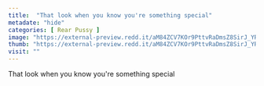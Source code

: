 ```yaml
---
title:  "That look when you know you're something special"
metadate: "hide"
categories: [ Rear Pussy ]
image: "https://external-preview.redd.it/aM84ZCV7KOr9PttvRaDmsZ8SirJ_YRQeb7KIhRs_-xo.jpg?auto=webp&s=190a914638b44130383bb928df04e5bd902d3c26"
thumb: "https://external-preview.redd.it/aM84ZCV7KOr9PttvRaDmsZ8SirJ_YRQeb7KIhRs_-xo.jpg?width=1080&crop=smart&auto=webp&s=873b16afc5b00b9ab2610269d6128f8050984848"
visit: ""
---
```

That look when you know you're something special
